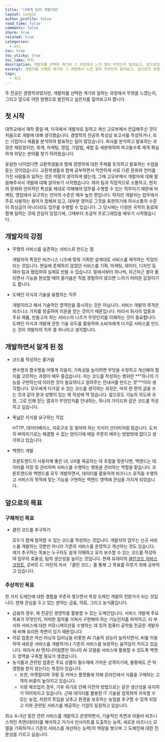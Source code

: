 ```yaml
---
title: '나에게 있어 개발자란'
layout: single
author_profile: false
read_time: false
comments: false
share: true
related: true
categories:
  - etc
toc: true
toc_sticky: true
toc_labe: 목차
description: 개발자를 선택한 계기와 그 과정에서 느낀 점이 무엇인지 짚어보고, 앞으로의 방향을 설정합니다.
excerpt: 개발자를 선택한 계기와 그 과정에서 느낀 점이 무엇인지 짚어보고, 앞으로의 방향을 설정합니다.
tags:
  - 회고
---
```


주 전공은 경영학과였지만, 개발자를 선택한 계기와 일하는 과정에서 무엇을 느꼈는지, 그리고 앞으로 어떤 방향으로 발전하고 싶은지를 짚어보고자 합니다.

## 첫 시작

대학교에서 재학 중일 때, 미국에서 개발자로 일하고 계신 고모부께서 언급해주신 것이 처음으로 개발에 대해 생각했습니다. 경영학의 전공의 특성상 보고서를 작성하거나, 또는 기업이나 제품을 분석하여 발표하는 일이 많았습니다. 회사를 분석하고 발표하는 과정은 재밌었지만, 회계, 마케팅, 영업, 기업법, 세법 등 세분화하여 파고들수록 제게 확실하게 와닿는 분야를 찾기 어려웠습니다.

유일한 낙이었다면 교환학생들과 함께 경영학에 대한 주제를 토의하고 발표하는 수업을 듣는 것이었습니다. 교환학생들과 함께 공부하면서 막연하게 서로 다른 문화와 언어를 가진 사람들과 일하는 것은 어떨지 생각하게 됐는데, 그때 고모부께서 개발자에 대해 말씀해주셔서 개발에 대해 알아보기 시작했습니다. 여러 팀과 직접적으로 소통하고, 현지의 문화와 언어적인 특성을 제대로 이해해야 업무를 수행할 수 있는 직무이기 때문에 마케팅, 영업에서 요구하는 언어의 수준은 매우 높은 편입니다. 하지만 개발자는 업무에서 주로 사용하는 용어가 정해져 있고, 대부분 영어로 그것을 표현하기에 의사소통의 수준이 최상급이 아니더라도 업무를 수행할 수 있습니다. 그 당시에는 다양한 국적의 동료와 함께 일하는 것에 관심이 있었기에, 그때부터 조금씩 프로그래밍을 배우기 시작했습니다.

## 개발자의 강점

- 무형의 서비스를 실존하는 서비스로 만드는 점

  개발자의 특징은 비즈니스 니즈에 맞춰 기획한 설계대로 서비스를 제작하는 직업이라는 것입니다. 현실에 존재하지 않았던 서비스를 기획, 마케팅, 데이터, 디자인 등 여러 팀과 협업하여 실제로 만들 수 있습니다. 밑에서부터 하나씩, 차근차근 쌓아 올리면서 기능을 완성할 때의 즐거움은 직접 경험하지 않으면 느끼기 어려운 감정이기도 합니다.

- 도메인 지식과 기술을 융합하는 직무

  개발이라고 해서 기술적인 영역만을 중시하는 것은 아닙니다. 서비스 개발의 목적은 비즈니스 가치를 창출하여 이윤을 얻는 것이기 때문입니다. 따라서 회사의 업종과 주요 제품, 만들고자 하는 서비스의 니즈가 무엇인지를 이해하는 것이 중요합니다. 도메인 지식과 개발에 관한 기술 모두를 활용하여 소비자에게 다가갈 서비스를 만드는 것이 개발자의 직무 중 하나라고 생각합니다.

## 개발하면서 알게 된 점

- 코드를 작성하는 즐거움

  변수명과 함수명을 어떻게 지을지, 가독성을 높이려면 무엇을 수정하고 개선해야 할지를 고민하는 과정이 매우 즐겁습니다. 저는 코드를 작성하는 행위란 **"하나의 기능을 구현하는데 이러한 것이 필요하다고 알려주는 안내서를 만드는 것"**이라 생각합니다. 모두에게 다가갈 수 있는 코드를 생각하는 과정은, 마치 한 편의 글을 쓰는 것과 같아 문과 성향이 있는 제 적성에 딱 맞습니다. 앞으로도 기능의 의도와 과정, 그로 인해 얻는 결과가 무엇인지를 안내하는, 하나의 가이드와 같은 코드를 작성하고 싶습니다.

- 폭넓은 지식을 요구하는 직업

  HTTP, 데이터베이스, 자료구조 등 알아야 하는 지식이 산더미처럼 많습니다. 도저히 벼락치기로는 해결할 수 없는 양이기에 매일 꾸준히 배우는 방법밖에 없다고 생각하고 있습니다.

- 백엔드 개발

  프론트엔드가 사용자께 좋은 UI, UX를 제공하는 데 초점을 맞춘다면, 백엔드는 데이터를 저장 및 관리하며 서비스를 수행하는 행동을 관리하는 역할을 맡습니다. 프론트엔드와 백엔드를 모두 개발하면서, 데이터를 활용하여 비즈니스 로직을 수행하고 서비스의 목적에 맞는 기능을 구현하는 백엔드 영역에 관심을 가지게 되었습니다.

## 앞으로의 목표

### 구체적인 목표

- 클린 코드를 추구하기

  모두가 함께 참여할 수 있는 코드를 작성하는 것입니다. 개발자의 업무는 신규 서비스를 개발하는 것뿐만 아니라 기존의 서비스를 운영하고 개선하는 것도 있습니다. 제가 추구하는 목표는 누구라도 쉽게 이해하고 유지 보수할 수 있는 코드를 작성하여 업무의 효율성, 팀의 생산성을 높이는 것입니다. 현재 유데미의 [클린코드 자바스크립트](https://www.udemy.com/course/clean-code-js/), 로버트 C. 마틴의 저서 『클린 코드』를 통해 그 목표를 이루기 위해 공부하고 있습니다.

### 추상적인 목표

한 가지 도메인에 대한 경험을 꾸준히 쌓으면서 특정 도메인 개발의 전문가가 되는 것입니다. 현재 관심을 두고 있는 분야는 금융, 의료, 그리고 농식품입니다.

- 금융의 경우, 제 전공인 경영학을 활용할 수 있는 도메인입니다. 서비스 개발에 주요 목표가 무엇인지, 어떠한 절차를 거쳐서 구현해야 하는 기능인지를 파악하고, 타 부서와 서비스에 대한 커뮤니케이션을 수행하는 데 있어 컴퓨터 공학을 전공한 개발자에 비해 유리한 측면이 있기 때문입니다.
- 의료 업종은 머신 러닝과 딥러닝을 비롯한 AI 기술의 성능이 높아지면서, AI를 이용하여 새로운 서비스를 개발하거나 기존의 서비스를 보완하는 움직임이 커지고 있습니다. 따라서 AI 엔지니어링뿐만 아니라 AI 모델을 서비스에 활용할 수 있도록 백엔드 영역을 구축할 필요가 생겼습니다.
- 농식품과 관련된 업종은 주요 상품이 필수재에 가까운 성격이기에, 불황에도 큰 악영향을 받지 않는다는 특징이 있습니다.
  - 또한, 마켓컬리와 쿠팡 등 커머스 플랫폼에 의해 온라인에서 식품을 구매하는 고객의 비중이 높아지고 있습니다.
  - 식량 제조업의 경우, 기후 위기로 인해 이전의 방법으로는 같은 생산성을 유지하기 어려워지고 있습니다. 근래 데이터를 활용한 IT 기술을 접목하여 지속할 수 있는 농업, 자원의 투입을 낮추고 환경을 보호하는 농업을 추구할 수 있게 되었고 이와 관련된 서비스를 제공하는 기업이 등장하고 있습니다.

최소 4~5년 동안 관련 서비스를 개발하고 운영하면서, 기술적인 측면과 아울러 비즈니스적인 측면(데이터를 해석하고 거기서 인사이트를 도출하는 능력, 새로운 비즈니스 모델을 기획하거나 기존의 서비스를 개선하는 능력)의 역량을 쌓으며 그 도메인에 대한 전문성을 기르고 싶습니다.
